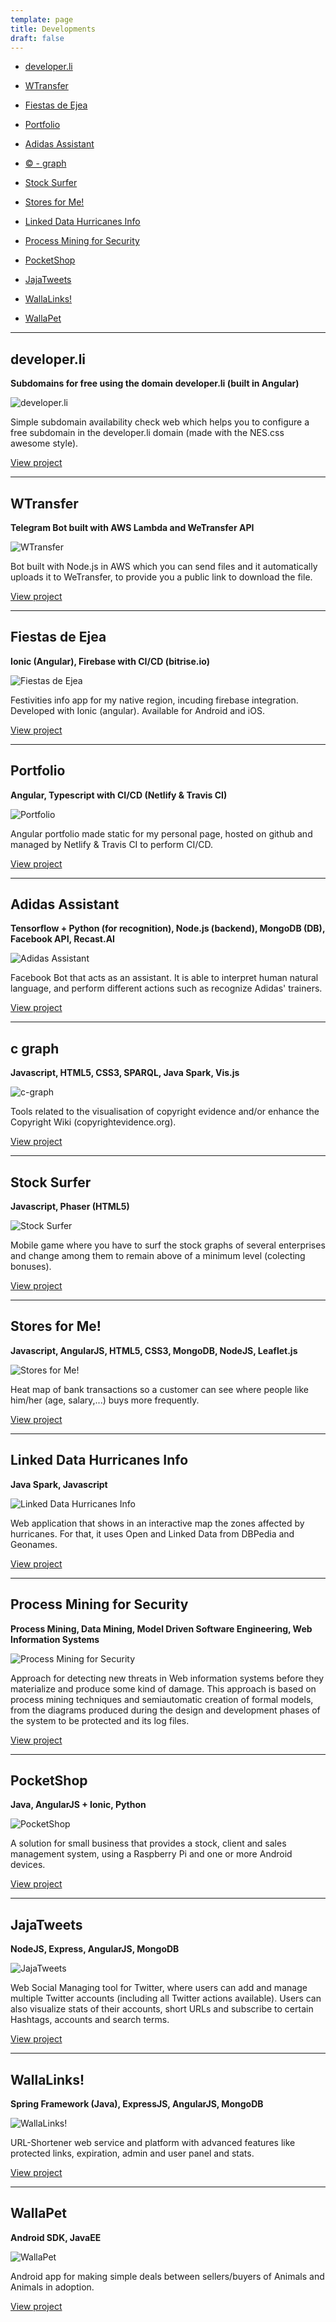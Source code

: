 ```yaml
---
template: page
title: Developments
draft: false
---
```


* [ developer.li ](#developerli)

* [ WTransfer ](#wtransfer)

* [ Fiestas de Ejea ](#fiestas-de-ejea)

* [ Portfolio ](#portfolio)

* [ Adidas Assistant ](#adidas-assistant)

* [ © - graph ](#c-graph)

* [ Stock Surfer ](#stock-surfer)

* [ Stores for Me! ](#stores-for-me)

* [ Linked Data Hurricanes Info ](#linked-data-hurricanes-info)

* [ Process Mining for Security ](#process-mining-for-security)

* [ PocketShop ](#pocketShop)

* [ JajaTweets ](#jajaTweets)

* [ WallaLinks! ](#wallaLinks)

* [ WallaPet ](#wallapet)

-----------

## developer.li

**Subdomains for free using the domain developer.li (built in Angular)**

![developer.li](./images/developments/developerli.png)

Simple subdomain availability check web which helps you to configure a free subdomain in the developer.li domain (made with the NES.css awesome style).

[View project](https://developer.li/)

-----------

## WTransfer

**Telegram Bot built with AWS Lambda and WeTransfer API**

![WTransfer](./images/developments/wtransfer.png)

Bot built with Node.js in AWS which you can send files and it automatically uploads it to WeTransfer, to provide you a public link to download the file.

[View project](https://t.me/wtransfer_bot)

-----------

## Fiestas de Ejea

**Ionic (Angular), Firebase with CI/CD (bitrise.io)**

![Fiestas de Ejea](./images/developments/fiestas.png)

Festivities info app for my native region, incuding firebase integration. Developed with Ionic (angular). Available for Android and iOS.

[View project](https://github.com/piraces/fiestasEjea)

-----------

## Portfolio

**Angular, Typescript with CI/CD (Netlify & Travis CI)**

![Portfolio](./images/developments/portfolio.png)

Angular portfolio made static for my personal page, hosted on github and managed by Netlify & Travis CI to perform CI/CD.

[View project](https://github.com/piraces/portfolio)

-----------

## Adidas Assistant

**Tensorflow + Python (for recognition), Node.js (backend), MongoDB (DB), Facebook API, Recast.AI**

![Adidas Assistant](./images/developments/adi.png)

Facebook Bot that acts as an assistant. It is able to interpret human natural language, and perform different actions such as recognize Adidas' trainers.

[View project](https://github.com/Bozaneros/AdidasAssistant)

-----------

## c graph

**Javascript, HTML5, CSS3, SPARQL, Java Spark, Vis.js**

![c-graph](./images/developments/c-graph.png)

Tools related to the visualisation of copyright evidence and/or enhance the Copyright Wiki (copyrightevidence.org).

[View project](https://github.com/ismaro3/c-graph)

-----------

## Stock Surfer

**Javascript, Phaser (HTML5)**

![Stock Surfer](./images/developments/stocksurfer.png)

Mobile game where you have to surf the stock graphs of several enterprises and change among them to remain above of a minimum level (colecting bonuses).

[View project](https://github.com/albertomg994/Stock-Surfer)

-----------

## Stores for Me!

**Javascript, AngularJS, HTML5, CSS3, MongoDB, NodeJS, Leaflet.js**

![Stores for Me!](./images/developments/stores4me.png)

Heat map of bank transactions so a customer can see where people like him/her (age, salary,...) buys more frequently.

[View project](http://devpost.com/software/stores4me)

-----------

## Linked Data Hurricanes Info

**Java Spark, Javascript**

![Linked Data Hurricanes Info](./images/developments/keystone.png)

Web application that shows in an interactive map the zones affected by hurricanes. For that, it uses Open and Linked Data from DBPedia and Geonames.

[View project](https://github.com/borjaeg/keystone)

-----------

## Process Mining for Security

**Process Mining, Data Mining, Model Driven Software Engineering, Web Information Systems**

![Process Mining for Security](./images/developments/pms.png)

Approach for detecting new threats in Web information systems before they materialize and produce some kind of damage. This approach is based on process mining techniques and semiautomatic creation of formal models, from the diagrams produced during the design and development phases of the system to be protected and its log files.

[View project](http://sid.cps.unizar.es/PMS/)

-----------

## PocketShop

**Java, AngularJS + Ionic, Python**

![PocketShop](./images/developments/pocketshop.png)

A solution for small business that provides a stock, client and sales management system, using a Raspberry Pi and one or more Android devices.

[View project](https://github.com/WallaTeam/FinApps15-App)

-----------

## JajaTweets

**NodeJS, Express, AngularJS, MongoDB**

![JajaTweets](./images/developments/jajaTweets.png)

Web Social Managing tool for Twitter, where users can add and manage multiple Twitter accounts (including all Twitter actions available). Users can also visualize stats of their accounts, short URLs and subscribe to certain Hashtags, accounts and search terms.

[View project](https://github.com/piraces/JajaTweets)

-----------

## WallaLinks!

**Spring Framework (Java), ExpressJS, AngularJS, MongoDB**

![WallaLinks!](./images/developments/wallalinks.png)

URL-Shortener web service and platform with advanced features like protected links, expiration, admin and user panel and stats.

[View project](https://github.com/WallaTeam/WallaLinks)

-----------

## WallaPet

**Android SDK, JavaEE**

![WallaPet](./images/developments/wallapet.png)

Android app for making simple deals between sellers/buyers of Animals and Animals in adoption.

[View project](https://github.com/WallaTeam/Wallapet)
